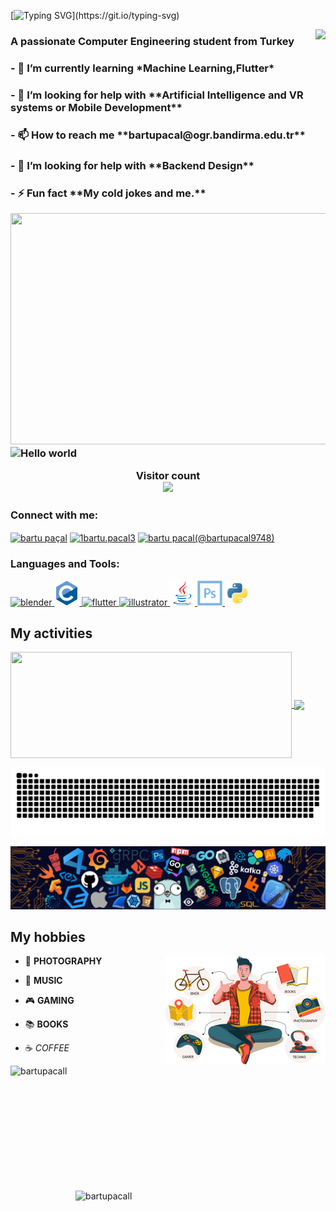 [![Typing SVG](https://readme-typing-svg.herokuapp.com?font=Fira+Code&pause=1000&color=28A61E&background=97F6FF00&width=441&height=55&lines=Hey!+It's+Bartu.;But+you+call+me+Riddler.;I+love+puzzles+and+taking+photos.;My+Major%3AComputer+Engineering;See+you+again+take+care+yourself...)](https://git.io/typing-svg)
</h1> <img align="right" img src="https://media2.giphy.com/media/BE8gB6h6ZoM9DSwlau/200w.webp"/>

 

<h3 align="left">       A passionate Computer Engineering student from Turkey</h3>
<h3 align="left"> - 🌱 I’m currently learning *Machine Learning,Flutter*
<h3 align="left"> - 🤝 I’m looking for help with **Artificial Intelligence and VR systems or Mobile Development**
<h3 align="left"> - 📫 How to reach me **bartupacal@ogr.bandirma.edu.tr**
<h3 align="left"> - 🤝 I’m looking for help with **Backend Design**
<h3 align="left"> - ⚡ Fun fact **My cold jokes and me.**
    


<p><img align=" down center" width="620" height="370" img src="https://repository-images.githubusercontent.com/462900780/0a10af70-6cbf-46df-9071-0ff586a3b1d6"/>
 
 <img src="https://raw.githubusercontent.com/BartuPAcall/BartuPacall/master/resources/banner.png" alt="Hello world">

<p align="center"> 
  Visitor count<br>
  <img src="https://profile-counter.glitch.me/BartuPacall/count.svg" />
</p>



<h3 align="left">Connect with me:</h3>
<p align="left">
<a href="https://tr.linkedin.com/in/bartu-pa%C3%A7al-b88442251" target="blank"><img align="center" src="https://raw.githubusercontent.com/rahuldkjain/github-profile-readme-generator/master/src/images/icons/Social/linked-in-alt.svg" alt="bartu paçal" height="30" width="40" /></a>
<a href="https://instagram.com/1bartu.pacal3" target="blank"><img align="center" src="https://raw.githubusercontent.com/rahuldkjain/github-profile-readme-generator/master/src/images/icons/Social/instagram.svg" alt="1bartu.pacal3" height="30" width="40" /></a>
<a href="https://www.youtube.com/@bartupacal9748" target="blank"><img align="center" src="https://raw.githubusercontent.com/rahuldkjain/github-profile-readme-generator/master/src/images/icons/Social/youtube.svg" alt="bartu pacal(@bartupacal9748)" height="30" width="40" /></a>
</p>
 

<h3 align="left">Languages and Tools:</h3>
<p align="left"> <a href="https://www.blender.org/" target="_blank" rel="noreferrer"> <img src="https://download.blender.org/branding/community/blender_community_badge_white.svg" alt="blender" width="40" height="40"/> </a> <a href="https://www.cprogramming.com/" target="_blank" rel="noreferrer"> <img src="https://raw.githubusercontent.com/devicons/devicon/master/icons/c/c-original.svg" alt="c" width="40" height="40"/> </a> <a href="https://flutter.dev" target="_blank" rel="noreferrer"> <img src="https://www.vectorlogo.zone/logos/flutterio/flutterio-icon.svg" alt="flutter" width="40" height="40"/> </a> <a href="https://www.adobe.com/in/products/illustrator.html" target="_blank" rel="noreferrer"> <img src="https://www.vectorlogo.zone/logos/adobe_illustrator/adobe_illustrator-icon.svg" alt="illustrator" width="40" height="40"/> </a> <a href="https://www.java.com" target="_blank" rel="noreferrer"> <img src="https://raw.githubusercontent.com/devicons/devicon/master/icons/java/java-original.svg" alt="java" width="40" height="40"/> </a> <a href="https://www.photoshop.com/en" target="_blank" rel="noreferrer"> <img src="https://raw.githubusercontent.com/devicons/devicon/master/icons/photoshop/photoshop-line.svg" alt="photoshop" width="40" height="40"/> </a> <a href="https://www.python.org" target="_blank" rel="noreferrer"> <img src="https://raw.githubusercontent.com/devicons/devicon/master/icons/python/python-original.svg" alt="python" width="40" height="40"/> </a> </p>

## My activities
<a href="https://github.com/nkthehustler/github-readme-stats">
<img width=450 height=170 align="center" src="https://github-readme-stats.vercel.app/api?username=BartuPacall&theme=midnight-purple&show_icons=true&bg_color=0D1117&hide_border=true" />
</a>
<a href="https://github.com/nkthehustler/github-readme-stats">
<img align="center" src="https://github-readme-stats.vercel.app/api/top-langs/?username=BartuPacall&theme=midnight-purple&layout=compact&bg_color=0D1117&hide_border=true" />
</a>

![nkthehustler's snake gif](https://github.com/nkthehustler/nkthehustler/blob/output/github-contribution-grid-snake.svg)

<img src=https://raw.githubusercontent.com/KevinPatel04/KevinPatel04/master/header.png />

 
## My hobbies

- 📸 **PHOTOGRAPHY**<img align="right" style="width:16rem; height:auto" img src="https://github.com/nkthehustler/nkthehustler/raw/main/Hobbies.png"/>

- 🎵 **MUSIC**

- 🎮 **GAMING**

- 📚 **BOOKS**

- ☕ *COFFEE*

 <p><img align="left" width="400" height="200" src="https://github-readme-stats.vercel.app/api?username=bartupacall&show_icons=true&locale=en" alt="bartupacall" /></p>
<p><img align="right" width="400" height="200" src="https://github-readme-streak-stats.herokuapp.com/?user=bartupacall&" alt="bartupacall" /></p>
